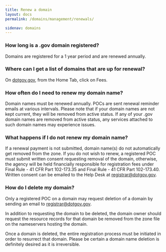 ```yaml
---
title: Renew a domain
layout: docs
permalink: /domains/management/renewals/

sidenav: domains
---
```


### How long is a .gov domain registered?

Domains are registered for a 1 year period and are renewed annually.

### Where can I get a list of domains that are up for renewal?

On [dotgov.gov](https://www.dotgov.gov), from the Home Tab, click on Fees.

### How often do I need to renew my domain name?

Domain names must be renewed annually. POCs are sent renewal reminder emails at various intervals. Please note that if your domain names are not kept current, they will be removed from active status. If any of your .gov domain names are removed from active status, any services attached to such domain names may experience issues.

### What happens if I do not renew my domain name?

If a renewal payment is not submitted, domain name(s) do not automatically get removed from the zone. If you do not wish to renew, a registered POC must submit written consent requesting removal of the domain, otherwise, the agency will be held financially responsible for registration fees under Final Rule - 41 CFR Part 102-173.35 and Final Rule - 41 CFR Part 102-173.40. Written consent can be emailed to the Help Desk at <registrar@dotgov.gov>.

### How do I delete my domain?

Only a registered POC on a domain may request deletion of a domain by sending an email to [registrar@dotgov.gov](mailto:registrar@dotgov.gov).

In addition to requesting the domain to be deleted, the domain owner should request the resource records for that domain be removed from the zone file on the nameservers hosting the domain.

Once a domain is deleted, the entire registration process must be initiated in order to resurrect that domain. Please be certain a domain name deletion is definitely desired as it is irreversible.
